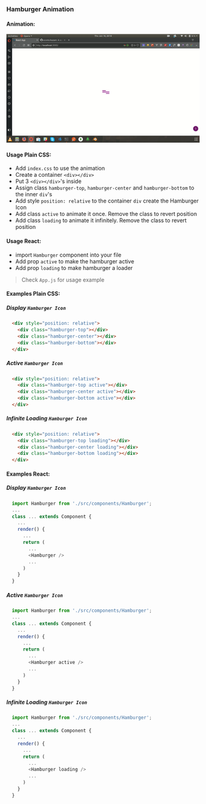 ### Hamburger Animation

#### Animation:
![Animation](./ScreenShots/Image.gif)


#### Usage Plain CSS:
- Add `index.css` to use the animation
- Create a container `<div></div>`
- Put 3 `<div></div>`'s inside
- Assign class `hamburger-top`, `hamburger-center` and `hamburger-bottom` to the inner `div`'s
- Add style `position: relative` to the container `div` create the Hamburger Icon
- Add class `active` to animate it once. Remove the class to revert position
- Add class `loading` to animate it infinitely. Remove the class to revert position

#### Usage React:
- import `Hamburger` component into your file
- Add prop `active` to make the hamburger active
- Add prop `loading` to make hamburger a loader

> Check `App.js` for usage example


#### Examples Plain CSS:
##### Display `Hamburger Icon`
```html
  <div style="position: relative">
    <div class="hamburger-top"></div>
    <div class="hamburger-center"></div>
    <div class="hamburger-bottom"></div>
  </div>
```

##### Active `Hamburger Icon`
```html
  <div style="position: relative">
    <div class="hamburger-top active"></div>
    <div class="hamburger-center active"></div>
    <div class="hamburger-bottom active"></div>
  </div>
```

##### Infinite Loading `Hamburger Icon`
```html
  <div style="position: relative">
    <div class="hamburger-top loading"></div>
    <div class="hamburger-center loading"></div>
    <div class="hamburger-bottom loading"></div>
  </div>
```

#### Examples React:
##### Display `Hamburger Icon`
```js
  import Hamburger from './src/components/Hamburger';
  ...
  class ... extends Component {
    ...
    render() {
      ...
      return (
        ...
        <Hamburger />
        ...
      )
    }
  }
```

##### Active `Hamburger Icon`
```js
  import Hamburger from './src/components/Hamburger';
  ...
  class ... extends Component {
    ...
    render() {
      ...
      return (
        ...
        <Hamburger active />
        ...
      )
    }
  }
```

##### Infinite Loading `Hamburger Icon`
```js
  import Hamburger from './src/components/Hamburger';
  ...
  class ... extends Component {
    ...
    render() {
      ...
      return (
        ...
        <Hamburger loading />
        ...
      )
    }
  }
```